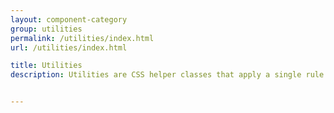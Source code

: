 ```yaml
---
layout: component-category
group: utilities
permalink: /utilities/index.html
url: /utilities/index.html

title: Utilities
description: Utilities are CSS helper classes that apply a single rule to an element. They should be used to accomplish specific styling needs, and should be used sparingly, especially when modifying the default styling of a Style Guide component.


---
```

